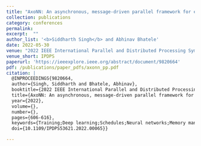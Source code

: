 ```yaml
---
title: "AxoNN: An asynchronous, message-driven parallel framework for extreme-scale deep learning"
collection: publications
category: conferences
permalink: 
excerpt:  ""
author_list: '<b>Siddharth Singh</b> and Abhinav Bhatele'
date: 2022-05-30 
venue: "2022 IEEE International Parallel and Distributed Processing Symposium (IPDPS)"
venue_short: IPDPS
paperurl: 'https://ieeexplore.ieee.org/abstract/document/9820664'
pdf: /publications/paper_pdfs/axonn_pp.pdf
citation: |
  @INPROCEEDINGS{9820664,
  author={Singh, Siddharth and Bhatele, Abhinav},
  booktitle={2022 IEEE International Parallel and Distributed Processing Symposium (IPDPS)}, 
  title={AxoNN: An asynchronous, message-driven parallel framework for extreme-scale deep learning}, 
  year={2022},
  volume={},
  number={},
  pages={606-616},
  keywords={Training;Deep learning;Schedules;Neural networks;Memory management;Graphics processing units;Clustering algorithms;parallel deep learning;asynchrony;message driven scheduling;memory optimizations},
  doi={10.1109/IPDPS53621.2022.00065}}

---
```



